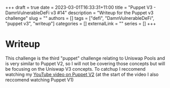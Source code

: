 +++ 
draft = true
date = 2023-03-01T16:33:31+11:00
title = "Puppet V3 - DamnVulnerableDeFi v3 #14"
description = "Writeup for the Puppet v3 challenge"
slug = ""
authors = []
tags = ["defi", "DamnVulnerableDeFi", "puppet v3", "writeup"]
categories = []
externalLink = ""
series = []
+++

# Writeup

This challenge is the third "puppet" challenge relating to Uniswap Pools and is
very similar to Puppet V2, so I will not be covering those concepts but will be
focusing on the Uniswap V3 concepts. To catchup I reccomend watching my [YouTube
video on Puppet V2](https://www.youtube.com/watch?v=M9s8wWOP9LU) (at the start
of the video I also reccomend watching Puppet V1)